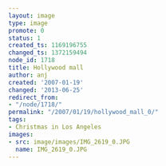 ```yaml
---
layout: image
type: image
promote: 0
status: 1
created_ts: 1169196755
changed_ts: 1372159494
node_id: 1718
title: Hollywood mall
author: anj
created: '2007-01-19'
changed: '2013-06-25'
redirect_from:
- "/node/1718/"
permalink: "/2007/01/19/hollywood_mall_0/"
tags:
- Christmas in Los Angeles
images:
- src: image/images/IMG_2619_0.JPG
  name: IMG_2619_0.JPG
---
```


